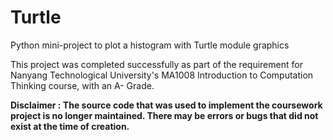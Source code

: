 # Turtle
Python mini-project to plot a histogram with Turtle module graphics

This project was completed successfully as part of the requirement for Nanyang Technological University's MA1008 Introduction to Computation Thinking course, with an A- Grade.

**Disclaimer : The source code that was used to implement the coursework project is no longer maintained. There may be errors or bugs that did not exist at the time of creation.**
